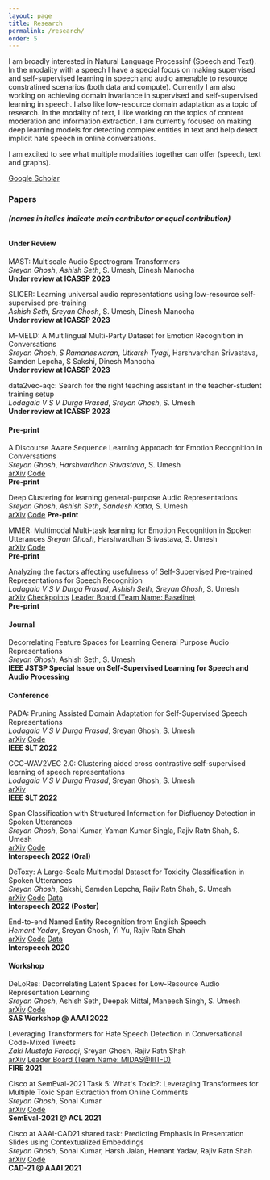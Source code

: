 ```yaml
---
layout: page
title: Research
permalink: /research/
order: 5
---
```

I am broadly interested in Natural Language Processinf (Speech and Text). In the modality with a speech I have a special focus on making supervised and self-supervised learning in speech and audio amenable to resource constratined scenarios (both data and compute). Currently I am also working on achieving domain invariance in supervised and self-supervised learning in speech. I also like low-resource domain adaptation as a topic of research. In the modality of text, I like working on the topics of content moderation and information extraction. I am currently focused on making deep learning models for detecting complex entities in text and help detect implicit hate speech in online conversations.

I am excited to see what multiple modalities together can offer (speech, text and graphs).

[Google Scholar](https://scholar.google.com/citations?user=5HKZJHAAAAAJ&hl=en)

### **Papers**
###### **(names in italics indicate main contributor or equal contribution)**

#### **Under Review**

MAST: Multiscale Audio Spectrogram Transformers  
*Sreyan Ghosh*, *Ashish Seth*, S. Umesh, Dinesh Manocha  
**Under review at ICASSP 2023**  

SLICER: Learning universal audio representations using low-resource self-supervised pre-training  
*Ashish Seth*, *Sreyan Ghosh*, S. Umesh, Dinesh Manocha  
**Under review at ICASSP 2023**  

M-MELD: A Multilingual Multi-Party Dataset for Emotion Recognition in Conversations  
*Sreyan Ghosh*, *S Ramaneswaran*, *Utkarsh Tyagi*, Harshvardhan Srivastava, Samden Lepcha, S Sakshi, Dinesh Manocha  
**Under review at ICASSP 2023**  

data2vec-aqc: Search for the right teaching assistant in the teacher-student training setup  
*Lodagala V S V Durga Prasad*, *Sreyan Ghosh*, S. Umesh  
**Under review at ICASSP 2023**  

#### **Pre-print**

A Discourse Aware Sequence Learning Approach for Emotion Recognition in Conversations   
*Sreyan Ghosh*, *Harshvardhan Srivastava*, S. Umesh   
[arXiv](http://arxiv.org/abs/2203.16799) [Code](https://github.com/Sreyan88/DiscLSTM)  
**Pre-print**  

Deep Clustering for learning general-purpose Audio Representations  
*Sreyan Ghosh*, *Ashish Seth*, *Sandesh Katta*, S. Umesh  
[arXiv](https://arxiv.org/pdf/2110.08895.pdf) [Code](https://github.com/Speech-Lab-IITM/DECAR) 
**Pre-print**   

MMER: Multimodal Multi-task learning for Emotion Recognition in Spoken Utterances 
*Sreyan Ghosh*, Harshvardhan Srivastava, S. Umesh   
[arXiv](http://arxiv.org/abs/2203.16794) [Code](https://github.com/Sreyan88/MMER)  
**Pre-print**  

Analyzing the factors affecting usefulness of Self-Supervised Pre-trained Representations for Speech Recognition  
*Lodagala V S V Durga Prasad*, *Ashish Seth*, *Sreyan Ghosh*, S. Umesh  
[arXiv](http://arxiv.org/abs/2203.16973) [Checkpoints](https://github.com/Sreyan88/Disfluency-Detection-with-Span-Classification) [Leader Board (Team Name: Baseline)](https://sites.google.com/view/gramvaaniasrchallenge/leaderboard?authuser=0)  
**Pre-print**  

#### **Journal**

Decorrelating Feature Spaces for Learning General Purpose Audio Representations   
*Sreyan Ghosh*, Ashish Seth, S. Umesh    
**IEEE JSTSP Special Issue on Self-Supervised Learning for Speech and Audio Processing**  

#### **Conference**

PADA: Pruning Assisted Domain Adaptation for Self-Supervised Speech Representations   
*Lodagala V S V Durga Prasad*, Sreyan Ghosh, S. Umesh  
[arXiv](http://arxiv.org/abs/2203.16965) [Code](https://github.com/Speech-Lab-IITM/PADA)  
**IEEE SLT 2022**  

CCC-WAV2VEC 2.0: Clustering aided cross contrastive self-supervised learning of speech representations   
*Lodagala V S V Durga Prasad*, Sreyan Ghosh, S. Umesh  
[arXiv](http://arxiv.org/abs/2210.02592)  
**IEEE SLT 2022**  

Span Classification with Structured Information for Disfluency Detection in Spoken Utterances  
*Sreyan Ghosh*, Sonal Kumar, Yaman Kumar Singla, Rajiv Ratn Shah, S. Umesh  
[arXiv](http://arxiv.org/abs/2203.16028) [Code](https://github.com/Sreyan88/Disfluency-Detection-with-Span-Classification)  
**Interspeech 2022 (Oral)**  

DeToxy: A Large-Scale Multimodal Dataset for Toxicity Classification in Spoken Utterances  
*Sreyan Ghosh*, Sakshi, Samden Lepcha, Rajiv Ratn Shah, S. Umesh  
[arXiv](https://arxiv.org/pdf/2110.07592.pdf) [Code](https://github.com/Sreyan88/Toxicity-Detection-in-Spoken-Utterances) [Data](https://github.com/Sreyan88/Toxicity-Detection-in-Spoken-Utterances/tree/main/data)  
**Interspeech 2022 (Poster)**  

End-to-end Named Entity Recognition from English Speech  
*Hemant Yadav*, Sreyan Ghosh, Yi Yu, Rajiv Ratn Shah  
[arXiv](https://www.isca-speech.org/archive_v0/Interspeech_2020/pdfs/2482.pdf) [Code](https://github.com/raotnameh/End-to-end-E2E-Named-Entity-Recognition-from-English-Speech) [Data](https://zenodo.org/record/3893954)  
**Interspeech 2020**  

#### **Workshop**

DeLoRes: Decorrelating Latent Spaces for Low-Resource Audio Representation Learning  
*Sreyan Ghosh*, Ashish Seth, Deepak Mittal, Maneesh Singh, S. Umesh   
[arXiv](https://arxiv.org/abs/2203.13628) [Code](https://github.com/Speech-Lab-IITM/DeLoRes)  
**SAS Workshop @ AAAI 2022**    

Leveraging Transformers for Hate Speech Detection in Conversational Code-Mixed Tweets  
*Zaki Mustafa Farooqi*, Sreyan Ghosh, Rajiv Ratn Shah  
[arXiv](https://arxiv.org/pdf/2112.09986.pdf) [Leader Board (Team Name: MIDAS@IIIT-D)](https://hasocfire.github.io/hasoc/2021/results.html#)  
**FIRE 2021**  

Cisco at SemEval-2021 Task 5: What's Toxic?: Leveraging Transformers for Multiple Toxic Span Extraction from Online Comments  
*Sreyan Ghosh*, Sonal Kumar  
[arXiv](https://aclanthology.org/2021.semeval-1.29.pdf) [Code](https://github.com/Sreyan88/SemEval-2021-Toxic-Spans-Detection)  
**SemEval-2021 @ ACL 2021**  

Cisco at AAAI-CAD21 shared task: Predicting Emphasis in Presentation Slides using Contextualized Embeddings  
*Sreyan Ghosh*, Sonal Kumar, Harsh Jalan, Hemant Yadav, Rajiv Ratn Shah  
[arXiv](https://arxiv.org/pdf/2101.11422.pdf) [Code](https://github.com/Sreyan88/CAD21-AAAI21)  
**CAD-21 @ AAAI 2021**  


